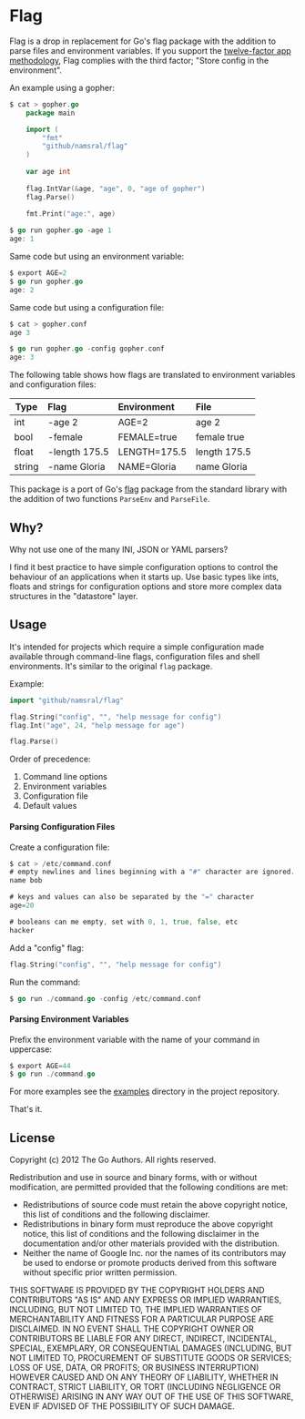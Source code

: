 Flag
===

Flag is a drop in replacement for Go's flag package with the addition to parse files and environment variables. If you support the [twelve-factor app methodology][], Flag complies with the third factor; "Store config in the environment".

[twelve-factor app methodology]: http://12factor.net

An example using a gopher:

```go
$ cat > gopher.go
    package main

    import (
        "fmt"
    	"github/namsral/flag"
	)
    
    var age int
    
    flag.IntVar(&age, "age", 0, "age of gopher")
    flag.Parse()
    
    fmt.Print("age:", age)

$ go run gopher.go -age 1
age: 1
```

Same code but using an environment variable:

```go
$ export AGE=2
$ go run gopher.go
age: 2
```
    

Same code but using a configuration file:

```go
$ cat > gopher.conf
age 3

$ go run gopher.go -config gopher.conf
age: 3
```

The following table shows how flags are translated to environment variables and configuration files:

| Type   | Flag          | Environment  | File         |
| ------ | :------------ |:------------ |:------------ |
| int    | -age 2        | AGE=2        | age 2        |
| bool   | -female       | FEMALE=true  | female true  |
| float  | -length 175.5 | LENGTH=175.5 | length 175.5 |
| string | -name Gloria  | NAME=Gloria  | name Gloria  |

This package is a port of Go's [flag][] package from the standard library with the addition of two functions `ParseEnv` and `ParseFile`.

[flag]: http://golang.org/src/pkg/flagconfiguration


Why?
---

Why not use one of the many INI, JSON or YAML parsers?

I find it best practice to have simple configuration options to control the behaviour of an applications when it starts up. Use basic types like ints, floats and strings for configuration options and store more complex data structures in the "datastore" layer.


Usage
---

It's intended for projects which require a simple configuration made available through command-line flags, configuration files and shell environments. It's similar to the original `flag` package.

Example:

```go
import "github/namsral/flag"

flag.String("config", "", "help message for config")
flag.Int("age", 24, "help message for age")

flag.Parse()
```

Order of precedence:

1. Command line options
2. Environment variables
3. Configuration file
4. Default values


#### Parsing Configuration Files

Create a configuration file:

```go
$ cat > /etc/command.conf
# empty newlines and lines beginning with a "#" character are ignored.
name bob

# keys and values can also be separated by the "=" character
age=20

# booleans can me empty, set with 0, 1, true, false, etc
hacker
```

Add a "config" flag:

```go
flag.String("config", "", "help message for config")
```

Run the command:

```go
$ go run ./command.go -config /etc/command.conf
```

#### Parsing Environment Variables

Prefix the environment variable with the name of your command in uppercase:

```go
$ export AGE=44
$ go run ./command.go
```

For more examples see the [examples][] directory in the project repository.

[examples]: https://github.com/namsral/flag/tree/master/examples

That's it.


License
---


Copyright (c) 2012 The Go Authors. All rights reserved.

Redistribution and use in source and binary forms, with or without
modification, are permitted provided that the following conditions are
met:

   * Redistributions of source code must retain the above copyright
notice, this list of conditions and the following disclaimer.
   * Redistributions in binary form must reproduce the above
copyright notice, this list of conditions and the following disclaimer
in the documentation and/or other materials provided with the
distribution.
   * Neither the name of Google Inc. nor the names of its
contributors may be used to endorse or promote products derived from
this software without specific prior written permission.

THIS SOFTWARE IS PROVIDED BY THE COPYRIGHT HOLDERS AND CONTRIBUTORS
"AS IS" AND ANY EXPRESS OR IMPLIED WARRANTIES, INCLUDING, BUT NOT
LIMITED TO, THE IMPLIED WARRANTIES OF MERCHANTABILITY AND FITNESS FOR
A PARTICULAR PURPOSE ARE DISCLAIMED. IN NO EVENT SHALL THE COPYRIGHT
OWNER OR CONTRIBUTORS BE LIABLE FOR ANY DIRECT, INDIRECT, INCIDENTAL,
SPECIAL, EXEMPLARY, OR CONSEQUENTIAL DAMAGES (INCLUDING, BUT NOT
LIMITED TO, PROCUREMENT OF SUBSTITUTE GOODS OR SERVICES; LOSS OF USE,
DATA, OR PROFITS; OR BUSINESS INTERRUPTION) HOWEVER CAUSED AND ON ANY
THEORY OF LIABILITY, WHETHER IN CONTRACT, STRICT LIABILITY, OR TORT
(INCLUDING NEGLIGENCE OR OTHERWISE) ARISING IN ANY WAY OUT OF THE USE
OF THIS SOFTWARE, EVEN IF ADVISED OF THE POSSIBILITY OF SUCH DAMAGE.
